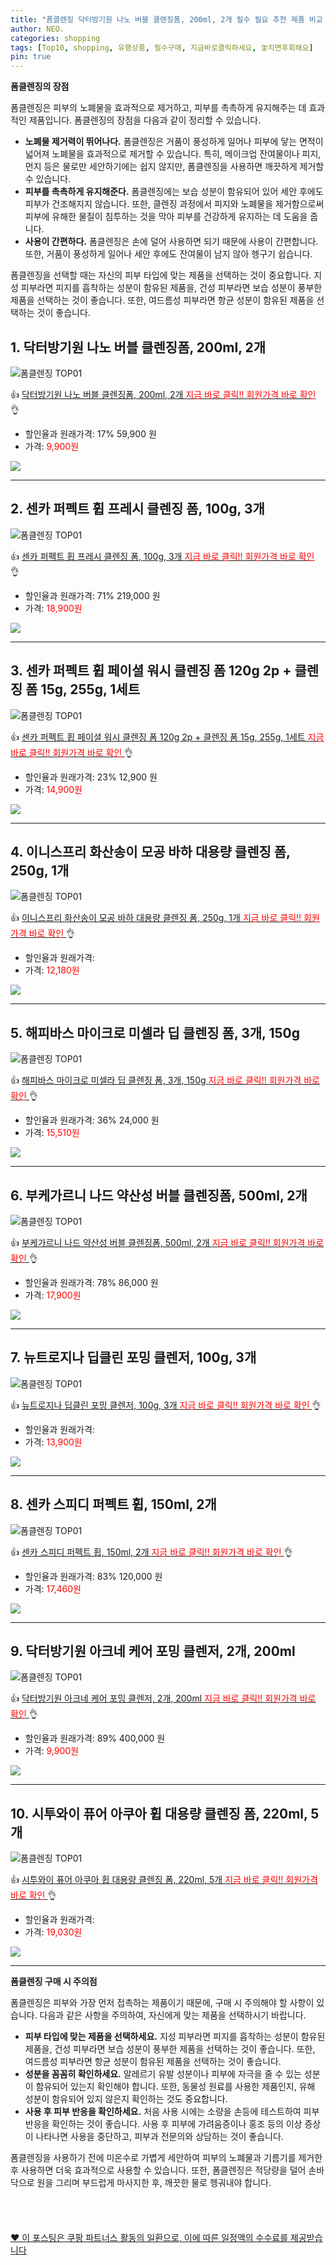 ```yaml
---
title: "폼클렌징 닥터방기원 나노 버블 클렌징폼, 200ml, 2개 필수 필요 추천 제품 비교 최저 가격 비교 장점 구매 후기 구매평"
author: NEO.
categories: shopping
tags: [Top10, shopping, 유행상품, 필수구매, 지금바로클릭하세요, 놓치면후회해요]
pin: true
---
```

**폼클렌징의 장점**

폼클렌징은 피부의 노폐물을 효과적으로 제거하고, 피부를 촉촉하게 유지해주는 데 효과적인 제품입니다. 폼클렌징의 장점을 다음과 같이 정리할 수 있습니다.

* **노폐물 제거력이 뛰어나다.** 폼클렌징은 거품이 풍성하게 일어나 피부에 닿는 면적이 넓어져 노폐물을 효과적으로 제거할 수 있습니다. 특히, 메이크업 잔여물이나 피지, 먼지 등은 물로만 세안하기에는 쉽지 않지만, 폼클렌징을 사용하면 깨끗하게 제거할 수 있습니다.
* **피부를 촉촉하게 유지해준다.** 폼클렌징에는 보습 성분이 함유되어 있어 세안 후에도 피부가 건조해지지 않습니다. 또한, 클렌징 과정에서 피지와 노폐물을 제거함으로써 피부에 유해한 물질이 침투하는 것을 막아 피부를 건강하게 유지하는 데 도움을 줍니다.
* **사용이 간편하다.** 폼클렌징은 손에 덜어 사용하면 되기 때문에 사용이 간편합니다. 또한, 거품이 풍성하게 일어나 세안 후에도 잔여물이 남지 않아 헹구기 쉽습니다.

폼클렌징을 선택할 때는 자신의 피부 타입에 맞는 제품을 선택하는 것이 중요합니다. 지성 피부라면 피지를 흡착하는 성분이 함유된 제품을, 건성 피부라면 보습 성분이 풍부한 제품을 선택하는 것이 좋습니다. 또한, 여드름성 피부라면 항균 성분이 함유된 제품을 선택하는 것이 좋습니다.

   

## 1. 닥터방기원 나노 버블 클렌징폼, 200ml, 2개

![폼클렌징 TOP01](https://thumbnail9.coupangcdn.com/thumbnails/remote/490x490ex/image/retail/images/8242449654357996-63cb2875-41a1-4e84-8c4d-e3a601e655bf.jpg)


👍 [닥터방기원 나노 버블 클렌징폼, 200ml, 2개 <font color=red> 지금 바로 클릭!! 회원가격 바로 확인 </font> ](https://link.coupang.com/re/AFFSDP?lptag=AF3617701&subid=GithubCoopas&pageKey=1731531415&traceid=V0-153&itemId=17910083926&vendorItemId=70511521182) 👌 


- 할인율과 원래가격: 17%  59,900   원
- 가격: <span style='color:red'>9,900원</span>

[![](/discount_price.png)](https://link.coupang.com/re/AFFSDP?lptag=AF3617701&subid=GithubCoopas&pageKey=1731531415&traceid=V0-153&itemId=17910083926&vendorItemId=70511521182)

---


   

## 2. 센카 퍼펙트 휩 프레시 클렌징 폼, 100g, 3개

![폼클렌징 TOP01](https://thumbnail6.coupangcdn.com/thumbnails/remote/490x490ex/image/retail/images/2023/04/13/13/0/6f293c4c-2a7d-422d-82c4-c0d865f2e535.jpg)


👍 [센카 퍼펙트 휩 프레시 클렌징 폼, 100g, 3개 <font color=red> 지금 바로 클릭!! 회원가격 바로 확인 </font> ](https://link.coupang.com/re/AFFSDP?lptag=AF3617701&subid=GithubCoopas&pageKey=7690143613&traceid=V0-153&itemId=19459667881&vendorItemId=85656229794) 👌 


- 할인율과 원래가격: 71%  219,000   원
- 가격: <span style='color:red'>18,900원</span>

[![](/discount_price.png)](https://link.coupang.com/re/AFFSDP?lptag=AF3617701&subid=GithubCoopas&pageKey=7690143613&traceid=V0-153&itemId=19459667881&vendorItemId=85656229794)

---


   

## 3. 센카 퍼펙트 휩 페이셜 워시 클렌징 폼 120g 2p + 클렌징 폼 15g, 255g, 1세트

![폼클렌징 TOP01](https://thumbnail6.coupangcdn.com/thumbnails/remote/490x490ex/image/retail/images/2023/09/11/10/3/e7ff47b3-2cba-46bf-ac29-ea912c38e374.jpg)


👍 [센카 퍼펙트 휩 페이셜 워시 클렌징 폼 120g 2p + 클렌징 폼 15g, 255g, 1세트 <font color=red> 지금 바로 클릭!! 회원가격 바로 확인 </font> ](https://link.coupang.com/re/AFFSDP?lptag=AF3617701&subid=GithubCoopas&pageKey=7225397689&traceid=V0-153&itemId=18320618668&vendorItemId=87147729799) 👌 


- 할인율과 원래가격: 23%  12,900   원
- 가격: <span style='color:red'>14,900원</span>

[![](/discount_price.png)](https://link.coupang.com/re/AFFSDP?lptag=AF3617701&subid=GithubCoopas&pageKey=7225397689&traceid=V0-153&itemId=18320618668&vendorItemId=87147729799)

---


   

## 4. 이니스프리 화산송이 모공 바하 대용량 클렌징 폼, 250g, 1개

![폼클렌징 TOP01](https://thumbnail7.coupangcdn.com/thumbnails/remote/490x490ex/image/retail/images/1059639555307932-6ea575f1-1d88-48bf-8d13-c34734d5c3a0.jpg)


👍 [이니스프리 화산송이 모공 바하 대용량 클렌징 폼, 250g, 1개 <font color=red> 지금 바로 클릭!! 회원가격 바로 확인 </font> ](https://link.coupang.com/re/AFFSDP?lptag=AF3617701&subid=GithubCoopas&pageKey=6997116375&traceid=V0-153&itemId=15013846234&vendorItemId=87121069241) 👌 


- 할인율과 원래가격: 
- 가격: <span style='color:red'>12,180원</span>

[![](/discount_price.png)](https://link.coupang.com/re/AFFSDP?lptag=AF3617701&subid=GithubCoopas&pageKey=6997116375&traceid=V0-153&itemId=15013846234&vendorItemId=87121069241)

---


   

## 5. 해피바스 마이크로 미셀라 딥 클렌징 폼, 3개, 150g

![폼클렌징 TOP01](https://thumbnail9.coupangcdn.com/thumbnails/remote/490x490ex/image/retail/images/b5bace3b-8a5e-4399-8f1c-98bdf0c2819b7642771014825621050.png)


👍 [해피바스 마이크로 미셀라 딥 클렌징 폼, 3개, 150g <font color=red> 지금 바로 클릭!! 회원가격 바로 확인 </font> ](https://link.coupang.com/re/AFFSDP?lptag=AF3617701&subid=GithubCoopas&pageKey=7202049008&traceid=V0-153&itemId=19632310235&vendorItemId=86738715442) 👌 


- 할인율과 원래가격: 36%  24,000   원
- 가격: <span style='color:red'>15,510원</span>

[![](/discount_price.png)](https://link.coupang.com/re/AFFSDP?lptag=AF3617701&subid=GithubCoopas&pageKey=7202049008&traceid=V0-153&itemId=19632310235&vendorItemId=86738715442)

---


   

## 6. 부케가르니 나드 약산성 버블 클렌징폼, 500ml, 2개

![폼클렌징 TOP01](https://thumbnail7.coupangcdn.com/thumbnails/remote/490x490ex/image/retail/images/5903674407463983-570c76a8-1e02-4742-8928-006b04a0de40.jpg)


👍 [부케가르니 나드 약산성 버블 클렌징폼, 500ml, 2개 <font color=red> 지금 바로 클릭!! 회원가격 바로 확인 </font> ](https://link.coupang.com/re/AFFSDP?lptag=AF3617701&subid=GithubCoopas&pageKey=6756343706&traceid=V0-153&itemId=15819544313&vendorItemId=80178897984) 👌 


- 할인율과 원래가격: 78%  86,000   원
- 가격: <span style='color:red'>17,900원</span>

[![](/discount_price.png)](https://link.coupang.com/re/AFFSDP?lptag=AF3617701&subid=GithubCoopas&pageKey=6756343706&traceid=V0-153&itemId=15819544313&vendorItemId=80178897984)

---


   

## 7. 뉴트로지나 딥클린 포밍 클렌저, 100g, 3개

![폼클렌징 TOP01](https://thumbnail10.coupangcdn.com/thumbnails/remote/490x490ex/image/vendor_inventory/6334/657626d4a09b23419711f26570cc5daf0fd6bcf733c67260f155d83b8d3a.jpg)


👍 [뉴트로지나 딥클린 포밍 클렌저, 100g, 3개 <font color=red> 지금 바로 클릭!! 회원가격 바로 확인 </font> ](https://link.coupang.com/re/AFFSDP?lptag=AF3617701&subid=GithubCoopas&pageKey=4932903828&traceid=V0-153&itemId=19682413285&vendorItemId=86456195084) 👌 


- 할인율과 원래가격: 
- 가격: <span style='color:red'>13,900원</span>

[![](/discount_price.png)](https://link.coupang.com/re/AFFSDP?lptag=AF3617701&subid=GithubCoopas&pageKey=4932903828&traceid=V0-153&itemId=19682413285&vendorItemId=86456195084)

---


   

## 8. 센카 스피디 퍼펙트 휩, 150ml, 2개

![폼클렌징 TOP01](https://thumbnail6.coupangcdn.com/thumbnails/remote/490x490ex/image/retail/images/2023/04/12/14/8/b3681a5d-d586-4240-80bb-e4b155853d4f.jpg)


👍 [센카 스피디 퍼펙트 휩, 150ml, 2개 <font color=red> 지금 바로 클릭!! 회원가격 바로 확인 </font> ](https://link.coupang.com/re/AFFSDP?lptag=AF3617701&subid=GithubCoopas&pageKey=7263059298&traceid=V0-153&itemId=18504709520&vendorItemId=85643820815) 👌 


- 할인율과 원래가격: 83%  120,000   원
- 가격: <span style='color:red'>17,460원</span>

[![](/discount_price.png)](https://link.coupang.com/re/AFFSDP?lptag=AF3617701&subid=GithubCoopas&pageKey=7263059298&traceid=V0-153&itemId=18504709520&vendorItemId=85643820815)

---


   

## 9. 닥터방기원 아크네 케어 포밍 클렌저, 2개, 200ml

![폼클렌징 TOP01](https://thumbnail8.coupangcdn.com/thumbnails/remote/490x490ex/image/retail/images/8769342699922497-a2be1d4c-95f3-450d-8656-121fc453d072.jpg)


👍 [닥터방기원 아크네 케어 포밍 클렌저, 2개, 200ml <font color=red> 지금 바로 클릭!! 회원가격 바로 확인 </font> ](https://link.coupang.com/re/AFFSDP?lptag=AF3617701&subid=GithubCoopas&pageKey=5585393755&traceid=V0-153&itemId=19459994542&vendorItemId=76227053776) 👌 


- 할인율과 원래가격: 89%  400,000   원
- 가격: <span style='color:red'>9,900원</span>

[![](/discount_price.png)](https://link.coupang.com/re/AFFSDP?lptag=AF3617701&subid=GithubCoopas&pageKey=5585393755&traceid=V0-153&itemId=19459994542&vendorItemId=76227053776)

---


   

## 10. 시투와이 퓨어 아쿠아 휩 대용량 클렌징 폼, 220ml, 5개

![폼클렌징 TOP01](https://thumbnail8.coupangcdn.com/thumbnails/remote/490x490ex/image/rs_quotation_api/fkrmfibp/8a8a7992e3714b81bd1235d5b04d4b88.jpg)


👍 [시투와이 퓨어 아쿠아 휩 대용량 클렌징 폼, 220ml, 5개 <font color=red> 지금 바로 클릭!! 회원가격 바로 확인 </font> ](https://link.coupang.com/re/AFFSDP?lptag=AF3617701&subid=GithubCoopas&pageKey=5720869228&traceid=V0-153&itemId=9568567678&vendorItemId=76853232519) 👌 


- 할인율과 원래가격: 
- 가격: <span style='color:red'>19,030원</span>

[![](/discount_price.png)](https://link.coupang.com/re/AFFSDP?lptag=AF3617701&subid=GithubCoopas&pageKey=5720869228&traceid=V0-153&itemId=9568567678&vendorItemId=76853232519)

---
**폼클렌징 구매 시 주의점**

폼클렌징은 피부와 가장 먼저 접촉하는 제품이기 때문에, 구매 시 주의해야 할 사항이 있습니다. 다음과 같은 사항을 주의하여, 자신에게 맞는 제품을 선택하시기 바랍니다.

* **피부 타입에 맞는 제품을 선택하세요.** 지성 피부라면 피지를 흡착하는 성분이 함유된 제품을, 건성 피부라면 보습 성분이 풍부한 제품을 선택하는 것이 좋습니다. 또한, 여드름성 피부라면 항균 성분이 함유된 제품을 선택하는 것이 좋습니다.
* **성분을 꼼꼼히 확인하세요.** 알레르기 유발 성분이나 피부에 자극을 줄 수 있는 성분이 함유되어 있는지 확인해야 합니다. 또한, 동물성 원료를 사용한 제품인지, 유해 성분이 함유되어 있지 않은지 확인하는 것도 중요합니다.
* **사용 후 피부 반응을 확인하세요.** 처음 사용 시에는 소량을 손등에 테스트하여 피부 반응을 확인하는 것이 좋습니다. 사용 후 피부에 가려움증이나 홍조 등의 이상 증상이 나타나면 사용을 중단하고, 피부과 전문의와 상담하는 것이 좋습니다.

폼클렌징을 사용하기 전에 미온수로 가볍게 세안하여 피부의 노폐물과 기름기를 제거한 후 사용하면 더욱 효과적으로 사용할 수 있습니다. 또한, 폼클렌징은 적당량을 덜어 손바닥으로 원을 그리며 부드럽게 마사지한 후, 깨끗한 물로 헹궈내야 합니다.<br><br><br><br><br> [ ❤  이 포스팅은 쿠팡 파트너스 활동의 일환으로, 이에 따른 일정액의 수수료를 제공받습니다](https://link.coupang.com/a/bcEFyh)